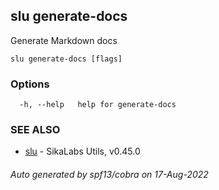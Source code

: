 ## slu generate-docs

Generate Markdown docs

```
slu generate-docs [flags]
```

### Options

```
  -h, --help   help for generate-docs
```

### SEE ALSO

* [slu](slu.md)	 - SikaLabs Utils, v0.45.0

###### Auto generated by spf13/cobra on 17-Aug-2022
